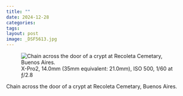 ```yaml
---
title: ""
date: 2024-12-28
categories:
tags:
layout: post
image: _DSF5613.jpg
---
```


<figure class="photo photo--wide">
  <img src="_DSF5613.jpg" alt="Chain across the door of a crypt at Recoleta Cemetary, Buenos Aires.">

  <figcaption>
    X-Pro2,
    14.0mm (35mm equivalent: 21.0mm),
    ISO 500,
    1/60
    at ƒ/2.8
  </figcaption>
</figure>

Chain across the door of a crypt at Recoleta Cemetary, Buenos Aires.
